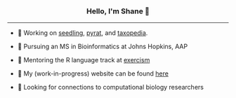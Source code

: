 <h3 align="center">Hello, I'm Shane 👋</h3>

---

- 🔭 Working on [seedling](https://github.com/shanedrabing/seedling), [pyrat](https://github.com/shanedrabing/pyrat), and [taxopedia](https://github.com/shanedrabing/taxopedia).

- 🌱 Pursuing an MS in Bioinformatics at Johns Hopkins, AAP

- 👯 Mentoring the R language track at [exercism](https://exercism.org/profiles/shanedrabing)

<!-- - 💬 Ask me about tutoring on [Wyzant](https://www.wyzant.com/match/tutor/88172405) -->

- 📝 My (work-in-progress) website can be found [here](https://shanedrabing.github.io/)

- 🤔 Looking for connections to computational biology researchers

<!-- --- -->

<!-- <p align="center">
  <img src='https://github-readme-stats.vercel.app/api?username=shanedrabing&show_icons=true&layout=compact&theme=tokyonight' />
</p> -->

<!-- <p align="center">
  <img src='https://github-readme-stats.vercel.app/api/top-langs/?username=shanedrabing&layout=compact&theme=tokyonight' />
</p> -->
